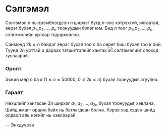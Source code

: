 Сэлгэмэл
========
Сэлгэмэл $p$ нь эрэмблэгдсэн $n$ ширхэг бүгд $n$-ээс хэтрэхгүй, ялгаатай, эерэг
бүхэл $p_1 , p_2 , ... , p_n$ тоонуудын бүлэг юм. Бид $n$ тоог
$p_1, p_2, ... , p_n$ сэлгэмэлийн уртаар тодорхойлно.

Саймонд $2k ≤ n$ байдаг эерэг бүхэл тоо $n$ ба сөрөг биш бүхэл тоо $k$ бий.
Түүнд $2n$ урттай $a$ дараах тэгшитгэлийг хангах ![][1] сэлгэмэлийг олоход
туслаарай.


### Оролт
Эхний мөр $n$ ба $k$ ($1 ≤ n ≤ 50000$, $0 ≤ 2k ≤ n$) бүхэл тоонуудыг агуулна.


### Гаралт
Нөхцлийг хангасан $2n$ ширхэг $a_1, a_2, ... , a_{2n}$ бүхэл тоонуудыг хэвлэнэ.
Шийд ямагт оршин байх нь батлагдсан болно. Хэрэв хэд хэдэн шийд олдвол аль
нэгийг нь хэвлээрэй.

  [1]: http://codeforces.com/problemset/problem/359/B

-- Энхдүүрэн
